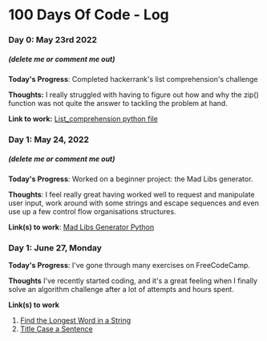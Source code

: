 # 100 Days Of Code - Log

### Day 0: May 23rd 2022 
##### (delete me or comment me out)

**Today's Progress**: Completed hackerrank's list comprehension's challenge

**Thoughts:** I really struggled with having to figure out how and why the zip() function was not quite the answer to tackling the problem at hand.

**Link to work:** [List_comprehension python file](https://github.com/shawnkiplagat69/Day-0-of-100days-of-code)

### Day 1: May 24, 2022
##### (delete me or comment me out)

**Today's Progress**: Worked on a beginner project: the Mad Libs generator.

**Thoughts**: I feel really great having worked well to request and manipulate user input, work around with some strings and escape sequences and even use up a few control flow organisations structures.

**Link(s) to work**: [Mad Libs Generator Python ]([http://www.example.com](https://github.com/shawnkiplagat69/Day-1-of-100daysofcode))


### Day 1: June 27, Monday

**Today's Progress**: I've gone through many exercises on FreeCodeCamp.

**Thoughts** I've recently started coding, and it's a great feeling when I finally solve an algorithm challenge after a lot of attempts and hours spent.

**Link(s) to work**
1. [Find the Longest Word in a String](https://www.freecodecamp.com/challenges/find-the-longest-word-in-a-string)
2. [Title Case a Sentence](https://www.freecodecamp.com/challenges/title-case-a-sentence)

